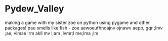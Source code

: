 # Pydew_Valley
making a game with my sister zoe on python using pygame and other packages!
pau smells like fish - zoe
aewoeufhnoajnv ojnawv
aepp, gqr
;lmv
 ;ae,
 vlmae
 lrm
 akll mv
 l;am
  ;lvmr;l me;lma
   ;lm
